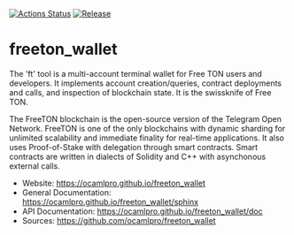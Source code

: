 
[![Actions Status](https://github.com/ocamlpro/freeton_wallet/workflows/Main%20Workflow/badge.svg)](https://github.com/ocamlpro/freeton_wallet/actions)
[![Release](https://img.shields.io/github/release/ocamlpro/freeton_wallet.svg)](https://github.com/ocamlpro/freeton_wallet/releases)

# freeton_wallet

The 'ft' tool is a multi-account terminal wallet for Free TON users and developers. It implements account creation/queries, contract deployments and calls, and inspection of blockchain state. It is the swissknife of Free TON.

The FreeTON blockchain is the open-source version of the Telegram Open
Network. FreeTON is one of the only blockchains with dynamic sharding
for unlimited scalability and immediate finality for real-time
applications. It also uses Proof-of-Stake with delegation through
smart contracts. Smart contracts are written in dialects of Solidity
and C++ with asynchonous external calls.


* Website: https://ocamlpro.github.io/freeton_wallet
* General Documentation: https://ocamlpro.github.io/freeton_wallet/sphinx
* API Documentation: https://ocamlpro.github.io/freeton_wallet/doc
* Sources: https://github.com/ocamlpro/freeton_wallet
